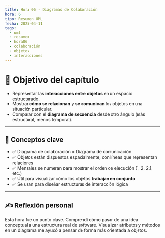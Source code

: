 ```yaml
---
title: Hora 06 - Diagramas de Colaboración
hora: 6
tipo: Resumen UML
fecha: 2025-04-11
tags:
  - uml
  - resumen
  - hora06
  - colaboración
  - objetos
  - interacciones
---
```


# 🎯 Objetivo del capítulo
- Representar las **interacciones entre objetos** en un espacio estructurado.
- Mostrar **cómo se relacionan** y **se comunican** los objetos en una situación particular.
- Comparar con el **diagrama de secuencia** desde otro ángulo (más estructural, menos temporal).

---

## 📌 Conceptos clave

- ✅ Diagrama de colaboración = Diagrama de comunicación
- ✅ Objetos están dispuestos espacialmente, con líneas que representan relaciones
- ✅ Mensajes se numeran para mostrar el orden de ejecución (1, 2, 2.1, etc.)
- ✅ Útil para visualizar cómo los objetos **trabajan en conjunto**
- ✅ Se usan para diseñar estructuras de interacción lógica

---
## ✍️ Reflexión personal
Esta hora fue un punto clave. Comprendí cómo pasar de una idea conceptual a una estructura real de software. Visualizar atributos y métodos en un diagrama me ayudó a pensar de forma más orientada a objetos.